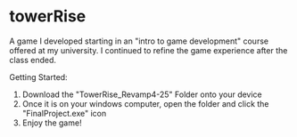 # towerRise
A game I developed starting in an "intro to game development" course offered at my university. 
I continued to refine the game experience after the class ended.

Getting Started:
1. Download the "TowerRise_Revamp4-25" Folder onto your device
2. Once it is on your windows computer, open the folder and click the "FinalProject.exe" icon
3. Enjoy the game!
